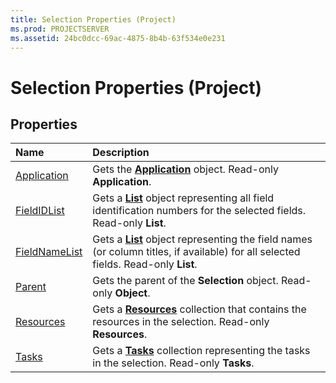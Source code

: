 ```yaml
---
title: Selection Properties (Project)
ms.prod: PROJECTSERVER
ms.assetid: 24bc0dcc-69ac-4875-8b4b-63f534e0e231
---
```



# Selection Properties (Project)

## Properties



|**Name**|**Description**|
|:-----|:-----|
|[Application](selection-application-property-project.md)|Gets the  **[Application](application-object-project.md)** object. Read-only **Application**.|
|[FieldIDList](selection-fieldidlist-property-project.md)|Gets a  **[List](list-object-project.md)** object representing all field identification numbers for the selected fields. Read-only **List**.|
|[FieldNameList](selection-fieldnamelist-property-project.md)|Gets a  **[List](list-object-project.md)** object representing the field names (or column titles, if available) for all selected fields. Read-only **List**.|
|[Parent](selection-parent-property-project.md)|Gets the parent of the  **Selection** object. Read-only **Object**.|
|[Resources](selection-resources-property-project.md)|Gets a  **[Resources](resource-object-project.md)** collection that contains the resources in the selection. Read-only **Resources**.|
|[Tasks](selection-tasks-property-project.md)|Gets a  **[Tasks](task-object-project.md)** collection representing the tasks in the selection. Read-only **Tasks**.|

